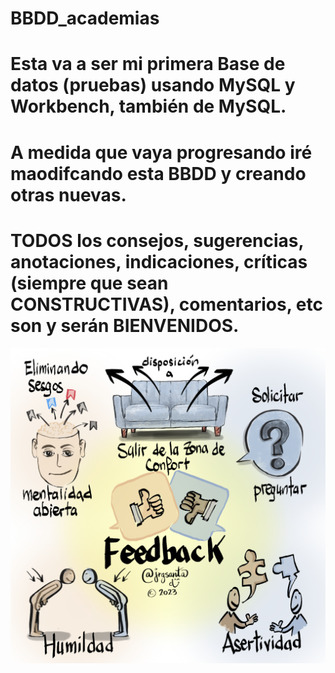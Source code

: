 # BBDD_academias
# Esta va a ser mi primera Base de datos (pruebas) usando MySQL y Workbench, también de MySQL.
# A medida que vaya progresando iré maodifcando esta BBDD y creando otras nuevas.
# TODOS los consejos, sugerencias, anotaciones, indicaciones, críticas (siempre que sean CONSTRUCTIVAS), comentarios, etc son y serán BIENVENIDOS.
<a href="mailto:loquelojonove1975@gmail.com" target="_blank" title="Email" rel="noopener"><img src="feedback2.png" title="Email"></i></a>
